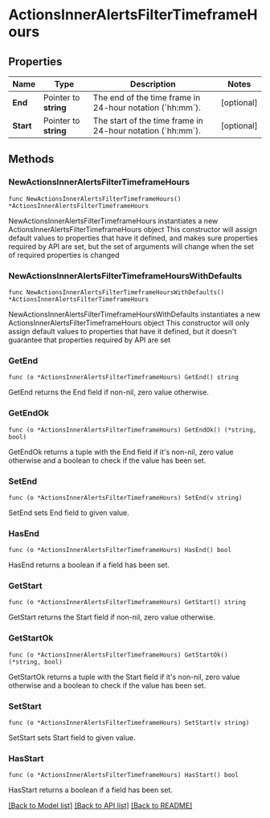 # ActionsInnerAlertsFilterTimeframeHours

## Properties

Name | Type | Description | Notes
------------ | ------------- | ------------- | -------------
**End** | Pointer to **string** | The end of the time frame in 24-hour notation (&#x60;hh:mm&#x60;). | [optional] 
**Start** | Pointer to **string** | The start of the time frame in 24-hour notation (&#x60;hh:mm&#x60;). | [optional] 

## Methods

### NewActionsInnerAlertsFilterTimeframeHours

`func NewActionsInnerAlertsFilterTimeframeHours() *ActionsInnerAlertsFilterTimeframeHours`

NewActionsInnerAlertsFilterTimeframeHours instantiates a new ActionsInnerAlertsFilterTimeframeHours object
This constructor will assign default values to properties that have it defined,
and makes sure properties required by API are set, but the set of arguments
will change when the set of required properties is changed

### NewActionsInnerAlertsFilterTimeframeHoursWithDefaults

`func NewActionsInnerAlertsFilterTimeframeHoursWithDefaults() *ActionsInnerAlertsFilterTimeframeHours`

NewActionsInnerAlertsFilterTimeframeHoursWithDefaults instantiates a new ActionsInnerAlertsFilterTimeframeHours object
This constructor will only assign default values to properties that have it defined,
but it doesn't guarantee that properties required by API are set

### GetEnd

`func (o *ActionsInnerAlertsFilterTimeframeHours) GetEnd() string`

GetEnd returns the End field if non-nil, zero value otherwise.

### GetEndOk

`func (o *ActionsInnerAlertsFilterTimeframeHours) GetEndOk() (*string, bool)`

GetEndOk returns a tuple with the End field if it's non-nil, zero value otherwise
and a boolean to check if the value has been set.

### SetEnd

`func (o *ActionsInnerAlertsFilterTimeframeHours) SetEnd(v string)`

SetEnd sets End field to given value.

### HasEnd

`func (o *ActionsInnerAlertsFilterTimeframeHours) HasEnd() bool`

HasEnd returns a boolean if a field has been set.

### GetStart

`func (o *ActionsInnerAlertsFilterTimeframeHours) GetStart() string`

GetStart returns the Start field if non-nil, zero value otherwise.

### GetStartOk

`func (o *ActionsInnerAlertsFilterTimeframeHours) GetStartOk() (*string, bool)`

GetStartOk returns a tuple with the Start field if it's non-nil, zero value otherwise
and a boolean to check if the value has been set.

### SetStart

`func (o *ActionsInnerAlertsFilterTimeframeHours) SetStart(v string)`

SetStart sets Start field to given value.

### HasStart

`func (o *ActionsInnerAlertsFilterTimeframeHours) HasStart() bool`

HasStart returns a boolean if a field has been set.


[[Back to Model list]](../README.md#documentation-for-models) [[Back to API list]](../README.md#documentation-for-api-endpoints) [[Back to README]](../README.md)


